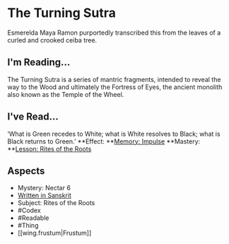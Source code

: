 # The Turning Sutra
Esmerelda Maya Ramon purportedly transcribed this from the leaves of a curled and crooked ceiba tree.
## I'm Reading...
The Turning Sutra is a series of mantric fragments, intended to reveal the way to the Wood and ultimately the Fortress of Eyes, the ancient monolith also known as the Temple of the Wheel.
## I've Read...
‘What is Green recedes to White; what is White resolves to Black; what is Black returns to Green.’
**Effect: **[Memory: Impulse](https://uadaf.theevilroot.xyz/rowenarium/element/mem.impulse)
**Mastery: **[Lesson: Rites of the Roots](https://uadaf.theevilroot.xyz/rowenarium/element/x.ritesoftheroots)
## Aspects
- Mystery: Nectar 6
- [Written in Sanskrit](https://uadaf.theevilroot.xyz/rowenarium/element/w.sanskrit)
- Subject: Rites of the Roots
- #Codex
- #Readable
- #Thing
- [[wing.frustum|Frustum]]